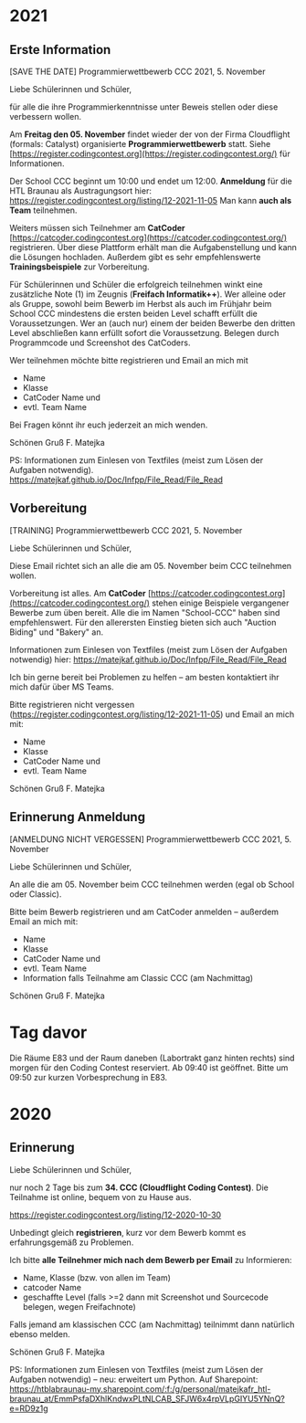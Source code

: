 

# 2021

## Erste Information

[SAVE THE DATE] Programmierwettbewerb CCC 2021, 5. November

Liebe Schülerinnen und Schüler,

für alle die ihre Programmierkenntnisse unter Beweis stellen oder diese verbessern wollen.

Am **Freitag den 05. November** findet wieder der von der Firma Cloudflight (formals: Catalyst) organisierte **Programmierwettbewerb** statt. Siehe [https://register.codingcontest.org](https://register.codingcontest.org/) für Informationen.

Der School CCC beginnt um 10:00 und endet um 12:00.
**Anmeldung** für die HTL Braunau als Austragungsort hier:
https://register.codingcontest.org/listing/12-2021-11-05
Man kann **auch als Team** teilnehmen.

Weiters müssen sich Teilnehmer am **CatCoder** [https://catcoder.codingcontest.org](https://catcoder.codingcontest.org/) registrieren. Über diese Plattform erhält man die Aufgabenstellung und kann die Lösungen hochladen. Außerdem gibt es sehr empfehlenswerte **Trainingsbeispiele** zur Vorbereitung.

Für Schülerinnen und Schüler die erfolgreich teilnehmen winkt eine zusätzliche Note (1) im Zeugnis (**Freifach Informatik++**). Wer alleine oder als Gruppe, sowohl beim Bewerb im Herbst als auch im Frühjahr beim School CCC mindestens die ersten beiden Level schafft erfüllt die Voraussetzungen. Wer an (auch nur) einem der beiden Bewerbe den dritten Level abschließen kann erfüllt sofort die Voraussetzung. Belegen durch Programmcode und Screenshot des CatCoders.

Wer teilnehmen möchte bitte registrieren und Email an mich mit 

- Name
- Klasse
- CatCoder Name und 
- evtl. Team Name

Bei Fragen könnt ihr euch jederzeit an mich wenden.

Schönen Gruß
F. Matejka

PS:
Informationen zum Einlesen von Textfiles (meist zum Lösen der Aufgaben notwendig). https://matejkaf.github.io/Doc/Infpp/File_Read/File_Read





## Vorbereitung

[TRAINING] Programmierwettbewerb CCC 2021, 5. November

Liebe Schülerinnen und Schüler,

Diese Email richtet sich an alle die am 05. November beim CCC teilnehmen wollen. 

Vorbereitung ist alles. Am **CatCoder** [https://catcoder.codingcontest.org](https://catcoder.codingcontest.org/) stehen einige Beispiele vergangener Bewerbe zum üben bereit. Alle die im Namen "School-CCC" haben sind empfehlenswert. Für den allerersten Einstieg bieten sich auch "Auction Biding" und "Bakery" an.

Informationen zum Einlesen von Textfiles (meist zum Lösen der Aufgaben notwendig) hier: https://matejkaf.github.io/Doc/Infpp/File_Read/File_Read

Ich bin gerne bereit bei Problemen zu helfen – am besten kontaktiert ihr mich dafür über MS Teams.

Bitte registrieren nicht vergessen (https://register.codingcontest.org/listing/12-2021-11-05) und Email an mich mit:

- Name
- Klasse
- CatCoder Name und 
- evtl. Team Name

Schönen Gruß
F. Matejka



## Erinnerung Anmeldung

[ANMELDUNG NICHT VERGESSEN] Programmierwettbewerb CCC 2021, 5. November

Liebe Schülerinnen und Schüler,

An alle die am 05. November beim CCC teilnehmen werden (egal ob School oder Classic). 

Bitte beim Bewerb registrieren und am CatCoder anmelden – außerdem Email an mich mit:

- Name
- Klasse
- CatCoder Name und 
- evtl. Team Name
- Information falls Teilnahme am Classic CCC (am Nachmittag)

Schönen Gruß
F. Matejka



# Tag davor

Die Räume E83 und der Raum daneben (Labortrakt ganz hinten rechts) sind morgen für den Coding Contest reserviert. Ab 09:40 ist geöffnet. Bitte um 09:50 zur kurzen Vorbesprechung in E83.



# 2020



## Erinnerung

Liebe Schülerinnen und Schüler,

nur noch 2 Tage bis zum **34. CCC (Cloudflight Coding Contest)**. Die Teilnahme ist online, bequem von zu Hause aus.

https://register.codingcontest.org/listing/12-2020-10-30

Unbedingt gleich **registrieren**, kurz vor dem Bewerb kommt es erfahrungsgemäß zu Problemen.

Ich bitte **alle Teilnehmer mich nach dem Bewerb per Email** zu Informieren:

- Name, Klasse (bzw. von allen im Team)
- catcoder Name
- geschaffte Level (falls >=2 dann mit Screenshot und Sourcecode belegen, wegen Freifachnote)


Falls jemand am klassischen CCC (am Nachmittag) teilnimmt dann natürlich ebenso melden.

Schönen Gruß
F. Matejka

PS:
Informationen zum Einlesen von Textfiles (meist zum Lösen der Aufgaben notwendig) – neu: erweitert um Python. Auf Sharepoint:
https://htblabraunau-my.sharepoint.com/:f:/g/personal/matejkafr_htl-braunau_at/EmmPsfaDXhlKndwxPLtNLCAB_SFJW6x4rpVLpGIYU5YNnQ?e=RD9z1g